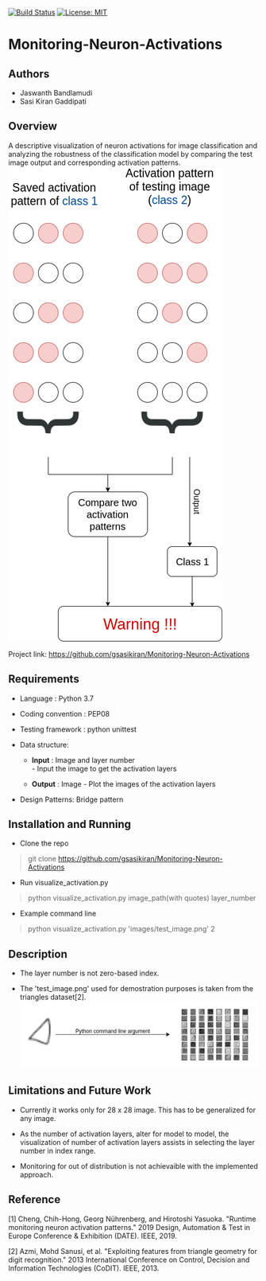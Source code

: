 ﻿[![Build Status](https://travis-ci.com/gsasikiran/Monitoring-Neuron-Activations.svg?token=Tx91FqTgxZM9ucHAnbfR&branch=master)](https://travis-ci.com/gsasikiran/Monitoring-Neuron-Activations/)
[![License: MIT](https://img.shields.io/badge/License-MIT-green.svg)](https://opensource.org/licenses/MIT)

# Monitoring-Neuron-Activations

## Authors
- Jaswanth Bandlamudi
- Sasi Kiran Gaddipati

## Overview

A descriptive visualization of neuron activations for image classification and analyzing the robustness of the classification model by comparing the test image output and corresponding activation patterns.
![Proposed architecture](/images/architecture.png)

Project link: https://github.com/gsasikiran/Monitoring-Neuron-Activations

## Requirements

- Language : Python 3.7
  
- Coding convention : PEP08
  
- Testing framework : python unittest
  
- Data structure:
  - **Input** : Image and layer number<br>
        - Input the image to get the activation layers

  - **Output** : Image
        - Plot the images of the activation layers

- Design Patterns: Bridge pattern

## Installation and Running
- Clone the repo
> git  clone  https://github.com/gsasikiran/Monitoring-Neuron-Activations

- Run visualize_activation.py
> python  visualize_activation.py  image_path(with quotes)  layer_number

- Example command line
> python  visualize_activation.py  'images/test_image.png'  2

## Description
- The layer number is not zero-based index.
  
- The 'test_image.png' used for demostration purposes is taken from the triangles dataset[2].  
![Example](/images/example.png)

## Limitations and Future Work

- Currently it works only for 28 x 28 image. This has to be generalized for any image.
  
- As the number of activation layers, alter for model to model, the visualization of number of activation layers assists in selecting the layer number in index range.

- Monitoring for out of distribution is not achievaible with the implemented approach.


## Reference

[1] Cheng, Chih-Hong, Georg Nührenberg, and Hirotoshi Yasuoka. "Runtime monitoring neuron activation patterns." 2019 Design, Automation & Test in Europe Conference & Exhibition (DATE). IEEE, 2019.

[2] Azmi, Mohd Sanusi, et al. "Exploiting features from triangle geometry for digit recognition." 2013 International Conference on Control, Decision and Information Technologies (CoDIT). IEEE, 2013.

